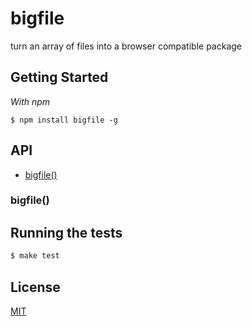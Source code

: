 
# bigfile

  turn an array of files into a browser compatible package

## Getting Started

_With npm_  

	$ npm install bigfile -g

## API

- [bigfile()](#bigfile)

### bigfile()

## Running the tests

```bash
$ make test
```

## License 

[MIT](License)